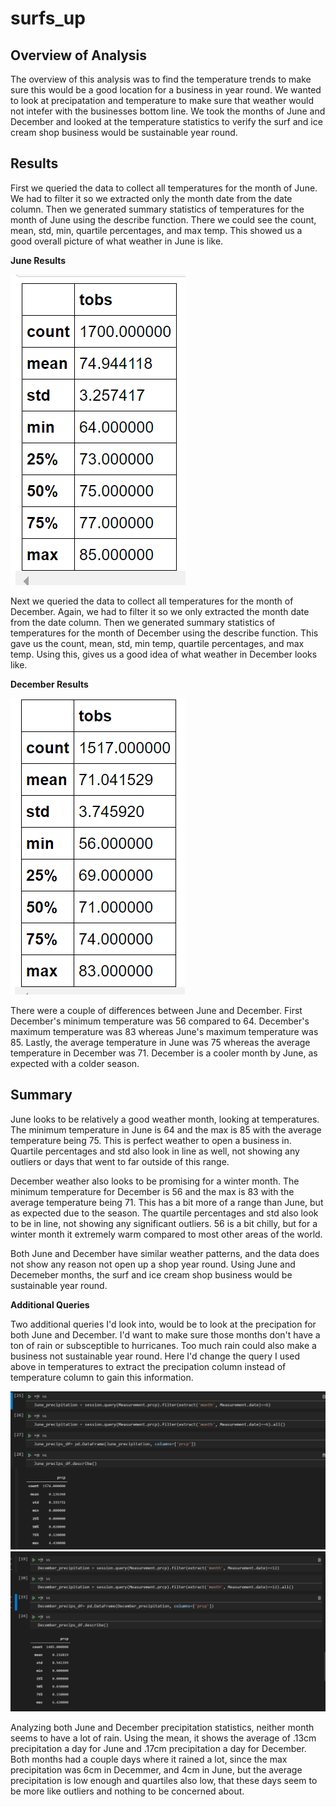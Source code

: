 # surfs_up

## Overview of Analysis

The overview of this analysis was to find the temperature trends to make sure this would be a good location for a business in year round. We wanted to look at precipatation and temperature to make sure that weather would not intefer with the businesses bottom line. We took the months of June and December and looked at the temperature statistics to verify the surf and ice cream shop business would be sustainable year round.

## Results

First we queried the data to collect all temperatures for the month of June. We had to filter it so we extracted only the month date from the date column. Then we generated summary statistics of temperatures for the month of June using the describe function. There we could see the count, mean, std, min, quartile percentages, and max temp. This showed us a good overall picture of what weather in June is like. 

**June Results**

![](Resources/JuneResults.PNG)

Next we queried the data to collect all temperatures for the month of December. Again, we had to filter it so we only extracted the month date from the date column. Then we generated summary statistics of temperatures for the month of December using the describe function. This gave us the count, mean, std, min temp, quartile percentages, and max temp. Using this, gives us a good idea of what weather in December looks like. 

**December Results**

![](Resources/Decemberresults.PNG)

There were a couple of differences between June and December. First December's minimum temperature was 56 compared to 64. December's maximum temperature was 83 whereas June's maximum temperature was 85. Lastly, the average temperature in June was 75 whereas the average temperature in December was 71. December is a cooler month by June, as expected with a colder season.

## Summary

June looks to be relatively a good weather month, looking at temperatures. The minimum temperature in June is 64 and the max is 85 with the average temperature being 75. This is perfect weather to open a business in. Quartile percentages and std also look in line as well, not showing any outliers or days that went to far outside of this range. 

December weather also looks to be promising for a winter month. The minimum temperature for December is 56 and the max is 83 with the average temperature being 71. This has a bit more of a range than June, but as expected due to the season. The quartile percentages and std also look to be in line, not showing any significant outliers. 56 is a bit chilly, but for a winter month it extremely warm compared to most other areas of the world. 

Both June and December have similar weather patterns, and the data does not show any reason not open up a shop year round. Using June and Decemeber months, the surf and ice cream shop business would be sustainable year round.

**Additional Queries**

Two additional queries I'd look into, would be to look at the precipation for both June and December. I'd want to make sure those months don't have a ton of rain or subsceptible to hurricanes. Too much rain could also make a business not sustainable year round.  Here I'd change the query I used above in temperatures to extract the precipation column instead of temperature column to gain this information.

![](Resources/Juneprecipitation.PNG)
![](Resources/decemberpreciptation.PNG)

Analyzing both June and December precipitation statistics, neither month seems to have a lot of rain. Using the mean, it shows the average of .13cm precipitation a day for June and .17cm precipitation a day for December. Both months had a couple days where it rained a lot, since the max precipitation was 6cm in Decemmer, and 4cm in June, but the average precipitation is low enough and quartiles also low, that these days seem to be more like outliers and nothing to be concerned about.
